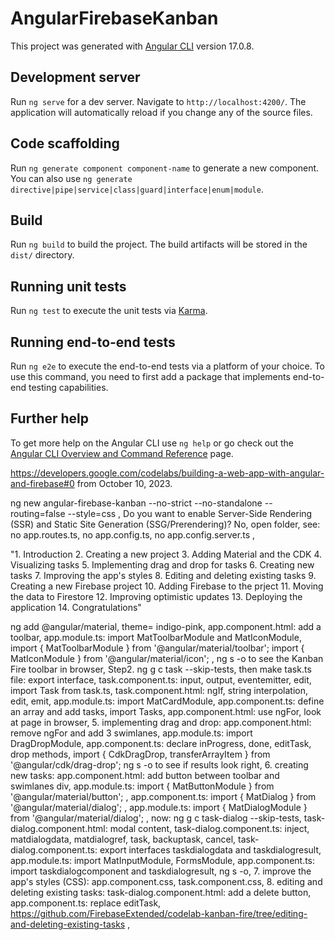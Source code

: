# AngularFirebaseKanban

This project was generated with [Angular CLI](https://github.com/angular/angular-cli) version 17.0.8.

## Development server

Run `ng serve` for a dev server. Navigate to `http://localhost:4200/`. The application will automatically reload if you change any of the source files.

## Code scaffolding

Run `ng generate component component-name` to generate a new component. You can also use `ng generate directive|pipe|service|class|guard|interface|enum|module`.

## Build

Run `ng build` to build the project. The build artifacts will be stored in the `dist/` directory.

## Running unit tests

Run `ng test` to execute the unit tests via [Karma](https://karma-runner.github.io).

## Running end-to-end tests

Run `ng e2e` to execute the end-to-end tests via a platform of your choice. To use this command, you need to first add a package that implements end-to-end testing capabilities.

## Further help

To get more help on the Angular CLI use `ng help` or go check out the [Angular CLI Overview and Command Reference](https://angular.io/cli) page.

https://developers.google.com/codelabs/building-a-web-app-with-angular-and-firebase#0 from October 10, 2023.

 ng new angular-firebase-kanban --no-strict --no-standalone --routing=false --style=css
 , Do you want to enable Server-Side Rendering (SSR) and Static Site Generation (SSG/Prerendering)? No, open folder, see: no app.routes.ts, no app.config.ts, no app.config.server.ts ,

 "1. Introduction
 2. Creating a new project
 3. Adding Material and the CDK
 4. Visualizing tasks
 5. Implementing drag and drop for tasks
 6. Creating new tasks
 7. Improving the app's styles
 8. Editing and deleting existing tasks
 9. Creating a new Firebase project
 10. Adding Firebase to the prject
 11. Moving the data to Firestore
 12. Improving optimistic updates
 13. Deploying the application
 14. Congratulations"

 ng add @angular/material, theme= indigo-pink,
 app.component.html: add a toolbar,
app.module.ts: import MatToolbarModule and
    MatIconModule, import { MatToolbarModule } from '@angular/material/toolbar';
import { MatIconModule } from '@angular/material/icon'; , 
ng s -o to see the Kanban Fire toolbar in browser, 
Step2. ng g c task --skip-tests, then make task.ts file: export interface,
task.component.ts: input, output, eventemitter, edit, import Task from task.ts, task.component.html: ngIf, string interpolation, edit, emit,
app.module.ts: import MatCardModule, 
app.component.ts: define an array and add tasks, import Tasks, app.component.html: use ngFor, look at page in browser,
5. implementing drag and drop: 
app.component.html: remove ngFor and add 3 swimlanes, app.module.ts: import DragDropModule, app.component.ts: declare inProgress, done, editTask, drop methods,
import { CdkDragDrop, transferArrayItem } from '@angular/cdk/drag-drop';
ng s -o to see if results look right,
6. creating new tasks: app.component.html: add button between toolbar and swimlanes div, app.module.ts: import { MatButtonModule } from '@angular/material/button'; , app.component.ts: import { MatDialog } from '@angular/material/dialog'; , app.module.ts: import { MatDialogModule } from '@angular/material/dialog'; , now: ng g c task-dialog --skip-tests, task-dialog.component.html: modal content, task-dialog.component.ts: inject, matdialogdata, matdialogref, task, backuptask, cancel, task-dialog.component.ts: export interfaces taskdialogdata and taskdialogresult, 
app.module.ts: import  MatInputModule,
    FormsModule, app.component.ts: import taskdialogcomponent and taskdialogresult, ng s -o,
    7. improve the app's styles (CSS): app.component.css,
    task.component.css, 
    8. editing and deleting existing tasks: task-dialog.component.html: add a delete button, app.component.ts: replace editTask, https://github.com/FirebaseExtended/codelab-kanban-fire/tree/editing-and-deleting-existing-tasks , 
    


